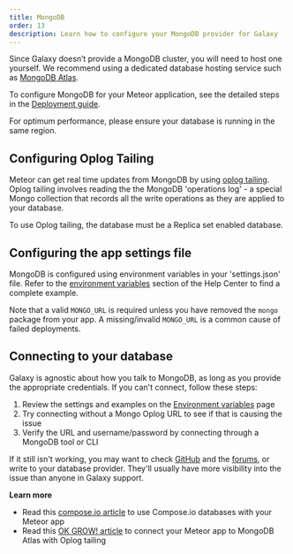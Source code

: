 ```yaml
---
title: MongoDB
order: 13
description: Learn how to configure your MongoDB provider for Galaxy
---
```


Since Galaxy doesn’t provide a MongoDB cluster, you will need to host one yourself. We recommend using a dedicated database hosting service such as [MongoDB Atlas](https://www.mongodb.com/cloud/atlas).

To configure MongoDB for your Meteor application, see the detailed steps in the [Deployment guide](/deploy-guide.html#mongo-configure).

For optimum performance, please ensure your database is running in the same region.

<h2 id="configure-oplog">Configuring Oplog Tailing</h2>

Meteor can get real time updates from MongoDB by using [oplog tailing](https://github.com/meteor/meteor/wiki/Oplog-Observe-Driver). Oplog tailing involves reading the the MongoDB 'operations log' - a special Mongo collection that records all the write operations as they are applied to your database.

To use Oplog tailing, the database must be a Replica set enabled database.

<h2 id="configuration">Configuring the app settings file</h2>

MongoDB is configured using environment variables in your 'settings.json' file. Refer to the [environment variables](/environment-variables.html) section of the Help Center to find a complete example.

Note that a valid `MONGO_URL` is required unless you have removed the `mongo` package from your app. A missing/invalid `MONGO_URL` is a common cause of failed deployments.

<h2 id="authentication">Connecting to your database</h2>

Galaxy is agnostic about how you talk to MongoDB, as long as you provide the appropriate credentials. If you can't connect, follow these steps:

1. Review the settings and examples on the [Environment variables](/environment-variables.html) page
2. Try connecting without a Mongo Oplog URL to see if that is causing the issue
3. Verify the URL and username/password by connecting through a MongoDB tool or CLI

If it still isn't working, you may want to check <a href="http://github.com/meteor/meteor/issues/">GitHub</a> and the <a href="https://forums.meteor.com/">forums</a>, or write to your database provider. They'll usually have more visibility into the issue than anyone in Galaxy support.

**Learn more**

- Read this [compose.io article](https://www.compose.io/articles/meteors-new-galaxy-and-the-perfectly-composed-companion/) to use Compose.io databases with your Meteor app
- Read this [OK GROW! article](https://github.com/meteor/guide/files/4450467/okgrow-oplog.tailing.pdf) to connect your Meteor app to MongoDB Atlas with Oplog tailing
